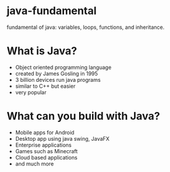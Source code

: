 # java-fundamental
fundamental of java: variables, loops, functions, and inheritance. 

# What is Java?
- Object oriented programming language
- created by James Gosling in 1995
- 3 billion devices run java programs
- similar to C++ but easier
- very popular

# What can you build with Java?
- Mobile apps for Android
- Desktop app using java swing, JavaFX
- Enterprise applications
- Games such as Minecraft
- Cloud based applications
- and much more

